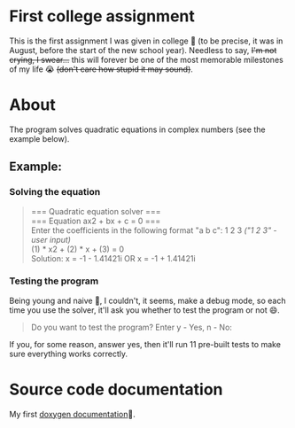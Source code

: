 # First college assignment 
This is the first assignment I was given in college 🏫 (to be precise, it was in August, before the start of the new school year). Needless to say, <del>I'm not crying, I swear...</del> this will forever be one of the most memorable milestones of my life 😭 <del>(don't care how stupid it may sound)</del>.    

# About
The program solves quadratic equations in complex numbers (see the example below).

## Example:
### Solving the equation 
>=== Quadratic equation solver ===  
>=== Equation ax2 + bx + c = 0 ===  
>Enter the coefficients in the following format "a b c": 1 2 3 *("1 2 3" - user input)*  
>(1) * x2 + (2) * x + (3) = 0  
>Solution: x = -1 - 1.41421i OR x = -1 + 1.41421i  

### Testing the program
Being young and naive 🐣, I couldn't, it seems, make a debug mode, so each time you use the solver, it'll ask you whether to test the program or not 😄. 

>Do you want to test the program? Enter y - Yes, n - No:   

If you, for some reason, answer yes, then it'll run 11 pre-built tests to make sure everything works correctly.

# Source code documentation
My first [doxygen documentation](https://tralf-strues.github.io/quadratic-equation-solver/quadratic_equation_solver_8cpp.html)📑. 
 
